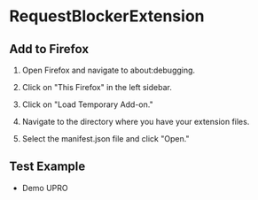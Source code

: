 # RequestBlockerExtension

## Add to Firefox

1. Open Firefox and navigate to about:debugging.

2. Click on "This Firefox" in the left sidebar.

3. Click on "Load Temporary Add-on."

4. Navigate to the directory where you have your extension files.

5. Select the manifest.json file and click "Open."

## Test Example

- Demo UPRO
